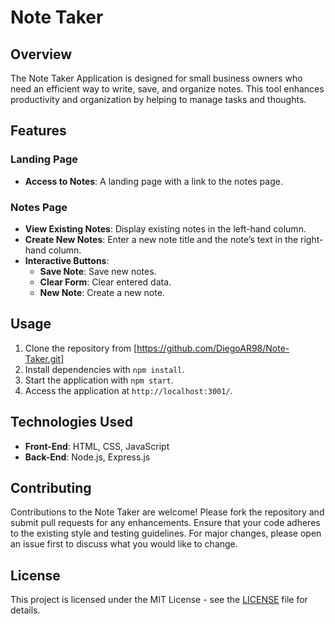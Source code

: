 # Note Taker

## Overview
The Note Taker Application is designed for small business owners who need an efficient way to write, save, and organize notes. This tool enhances productivity and organization by helping to manage tasks and thoughts.

## Features

### Landing Page
- **Access to Notes**: A landing page with a link to the notes page.

### Notes Page 
- **View Existing Notes**: Display existing notes in the left-hand column.
- **Create New Notes**: Enter a new note title and the note’s text in the right-hand column.
- **Interactive Buttons**:
  - **Save Note**: Save new notes.
  - **Clear Form**: Clear entered data.
  - **New Note**: Create a new note.

## Usage
1. Clone the repository from [https://github.com/DiegoAR98/Note-Taker.git]
2. Install dependencies with `npm install`.
3. Start the application with `npm start`.
4. Access the application at `http://localhost:3001/`.

## Technologies Used
- **Front-End**: HTML, CSS, JavaScript
- **Back-End**: Node.js, Express.js

## Contributing
Contributions to the Note Taker are welcome! Please fork the repository and submit pull requests for any enhancements. Ensure that your code adheres to the existing style and testing guidelines. For major changes, please open an issue first to discuss what you would like to change.

## License
This project is licensed under the MIT License - see the [LICENSE](LICENSE) file for details.
